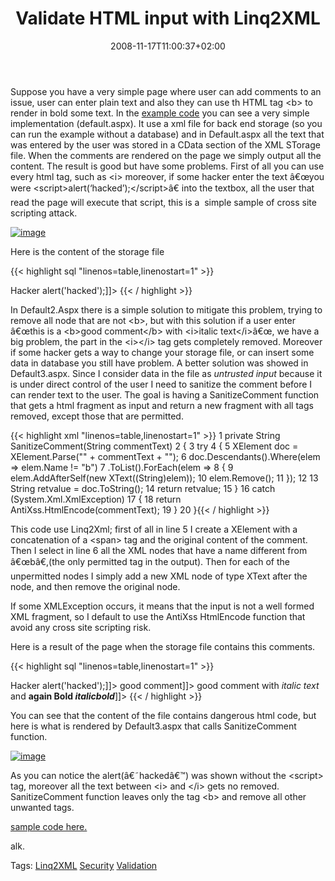 ﻿---
title: "Validate HTML input with Linq2XML"
description: ""
date: 2008-11-17T11:00:37+02:00
draft: false
tags: [LINQ]
categories: [LINQ]
---
Suppose you have a very simple page where user can add comments to an issue, user can enter plain text and also they can use th HTML tag &lt;b&gt; to render in bold some text. In the [example code](http://www.codewrecks.com/blog/storage/validatesample.zip) you can see a very simple implementation (default.aspx). It use a xml file for back end storage (so you can run the example without a database) and in Default.aspx all the text that was entered by the user was stored in a CData section of the XML STorage file. When the comments are rendered on the page we simply output all the content. The result is good but have some problems. First of all you can use every html tag, such as &lt;i&gt; moreover, if some hacker enter the text â€œyou were &lt;script&gt;alert(‘hacked’);&lt;/script&gt;â€ into the textbox, all the user that read the page will execute that script, this is a  simple sample of cross site scripting attack.

[![image](https://www.codewrecks.com/blog/wp-content/uploads/2008/11/image-thumb8.png "image")](https://www.codewrecks.com/blog/wp-content/uploads/2008/11/image8.png)

Here is the content of the storage file

{{< highlight sql "linenos=table,linenostart=1" >}}
<?xml version="1.0" encoding="utf-8"?>
<Comments>
  <Comment>
    <Author>Hacker</Author>
    <CommentText><![CDATA[you where <script>alert('hacked');</script>]]></CommentText>
  </Comment>
</Comments>{{< / highlight >}}

<!-- Code inserted with Steve Dunn's Windows Live Writer Code Formatter Plugin.  http://dunnhq.com -->

In Default2.Aspx there is a simple solution to mitigate this problem, trying to remove all node that are not &lt;b&gt;, but with this solution if a user enter â€œthis is a &lt;b&gt;good comment&lt;/b&gt; with &lt;i&gt;italic text&lt;/i&gt;â€œ, we have a big problem, the part in the &lt;i&gt;&lt;/i&gt; tag gets completely removed. Moreover if some hacker gets a way to change your storage file, or can insert some data in database you still have problem. A better solution was showed in Default3.aspx. Since I consider data in the file as *untrusted input* because it is under direct control of the user I need to sanitize the comment before I can render text to the user. The goal is having a SanitizeComment function that gets a html fragment as input and return a new fragment with all tags removed, except those that are permitted.

{{< highlight xml "linenos=table,linenostart=1" >}}
 1 private String SanitizeComment(String commentText)
 2 {
 3   try
 4   {
 5       XElement doc = XElement.Parse("<span>" + commentText + "</span>");
 6       doc.Descendants().Where(elem => elem.Name != "b")
 7         .ToList().ForEach(elem =>
 8          {
 9              elem.AddAfterSelf(new XText((String)elem));
10              elem.Remove();
11          });
12 
13       String retvalue = doc.ToString();
14       return retvalue;
15   }
16   catch (System.Xml.XmlException)
17   {
18       return AntiXss.HtmlEncode(commentText);
19   }
20 }{{< / highlight >}}

<!-- Code inserted with Steve Dunn's Windows Live Writer Code Formatter Plugin.  http://dunnhq.com -->

This code use Linq2Xml; first of all in line 5 I create a XElement with a concatenation of a &lt;span&gt; tag and the original content of the comment. Then I select in line 6 all the XML nodes that have a name different from â€œbâ€,(the only permitted tag in the output). Then for each of the unpermitted nodes I simply add a new XML node of type XText after the node, and then remove the original node.

If some XMLException occurs, it means that the input is not a well formed XML fragment, so I default to use the AntiXss HtmlEncode function that avoid any cross site scripting risk.

Here is a result of the page when the storage file contains this comments.

{{< highlight sql "linenos=table,linenostart=1" >}}
<?xml version="1.0" encoding="utf-8"?>
<Comments>
  <Comment>
    <Author>Hacker</Author>
    <CommentText><![CDATA[you where <script>alert('hacked');</script>]]></CommentText>
  </Comment>
  <Comment>
    <Author></Author>
    <CommentText><![CDATA[this is a <b>good comment</b>]]></CommentText>
  </Comment>
  <Comment>
    <Author></Author>
    <CommentText><![CDATA[this is a <b>good comment</b> with <i>italic text</i> and <b>again Bold<i> italicbold</i></b>]]></CommentText>
  </Comment>
</Comments>{{< / highlight >}}

<!-- Code inserted with Steve Dunn's Windows Live Writer Code Formatter Plugin.  http://dunnhq.com -->

You can see that the content of the file contains dangerous html code, but here is what is rendered by Default3.aspx that calls SanitizeComment function.

[![image](https://www.codewrecks.com/blog/wp-content/uploads/2008/11/image-thumb9.png "image")](https://www.codewrecks.com/blog/wp-content/uploads/2008/11/image9.png)

As you can notice the alert(â€˜hackedâ€™) was shown without the &lt;script&gt; tag, moreover all the text between &lt;i&gt; and &lt;/i&gt; gets no removed. SanitizeComment function leaves only the tag &lt;b&gt; and remove all other unwanted tags.

[sample code here.](http://www.codewrecks.com/blog/storage/validatesample.zip)

alk.

Tags: [Linq2XML](http://technorati.com/tag/Linq2XML) [Security](http://technorati.com/tag/Security) [Validation](http://technorati.com/tag/Validation)
